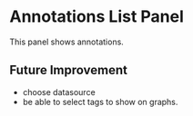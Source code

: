 # Annotations List Panel

This panel shows annotations.

## Future Improvement

* choose datasource
* be able to select tags to show on graphs.



